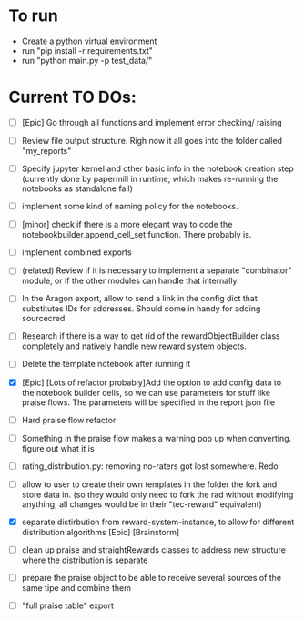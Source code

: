 # To run
* Create a python virtual environment
* run "pip install -r requirements.txt"
* run "python main.py -p test_data/"


# Current TO DOs:
- [ ] [Epic] Go through all functions and implement error checking/ raising
- [ ] Review file output structure. Righ now it all goes into the folder called "my_reports"
- [ ] Specify jupyter kernel and other basic info in the notebook creation step (currently done by papermill in runtime, which makes re-running the notebooks as standalone fail)
- [ ] implement some kind of naming policy for the notebooks.
- [ ] [minor] check if there is a more elegant way to code the notebookbuilder.append_cell_set function. There probably is.
- [ ] implement combined exports
- [ ] (related) Review if it is necessary to implement a separate "combinator" module, or if the other modules can handle that internally.
- [ ] In the Aragon export, allow to send a link in the config dict that substitutes IDs for addresses. Should come in handy for adding sourcecred
- [ ] Research if there is a way to get rid of the rewardObjectBuilder class completely and natively handle new reward system objects.
- [ ] Delete the template notebook after running it 
- [x] [Epic] [Lots of refactor probably]Add the option to add config data to the notebook builder cells, so we can use parameters for stuff like praise flows. The parameters will be specified in the report json file
- [ ] Hard praise flow refactor
- [ ] Something in the praise flow makes a warning pop up when converting. figure out what it is
- [ ] rating_distribution.py:  removing no-raters got lost somewhere. Redo
- [ ] allow to user to create their own templates in the folder the fork and store data in. (so they would only need to fork the rad without modifying anything, all changes would be in their "tec-reward" equivalent)
- [x] separate distirbution from reward-system-instance, to allow for different distribution algorithms [Epic] [Brainstorm]
- [ ] clean up praise and straightRewards classes to address new structure where the distribution is separate
- [ ] prepare the praise object to be able to receive several sources of the same tipe and combine them
- [ ] "full praise table" export



